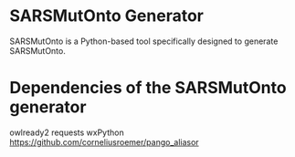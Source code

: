 # SARSMutOnto Generator
SARSMutOnto is a Python-based tool specifically designed to generate SARSMutOnto.
# Dependencies of the SARSMutOnto generator
owlready2
requests
wxPython
https://github.com/corneliusroemer/pango_aliasor

